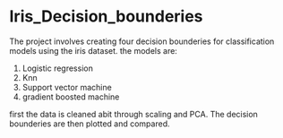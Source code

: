 # Iris_Decision_bounderies

The project involves creating four decision bounderies for classification models using the iris dataset.
the models are:
1. Logistic regression
2. Knn
3. Support vector machine
4. gradient boosted machine

first the data is cleaned abit through scaling and PCA. The decision bounderies are then plotted and compared.
